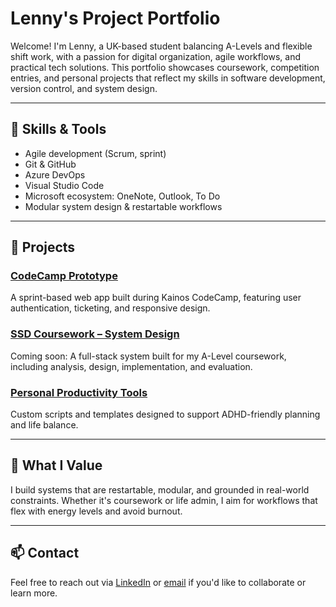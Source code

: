 # Lenny's Project Portfolio

Welcome! I'm Lenny, a UK-based student balancing A-Levels and flexible shift work, with a passion for digital organization, 
agile workflows, and practical tech solutions. This portfolio showcases coursework, competition entries, and personal projects 
that reflect my skills in software development, version control, and system design.

---

## 🔧 Skills & Tools
- Agile development (Scrum, sprint)
- Git & GitHub
- Azure DevOps
- Visual Studio Code
- Microsoft ecosystem: OneNote, Outlook, To Do
- Modular system design & restartable workflows

---

## 📁 Projects

### [CodeCamp Prototype](./CodeCamp-Prototype)
A sprint-based web app built during Kainos CodeCamp, featuring user authentication, ticketing, and responsive design.

### [SSD Coursework – System Design](./SSD-Coursework)
Coming soon: A full-stack system built for my A-Level coursework, including analysis, design, implementation, and evaluation.

### [Personal Productivity Tools](./Productivity-Tools)
Custom scripts and templates designed to support ADHD-friendly planning and life balance.

---

## 🧠 What I Value
I build systems that are restartable, modular, and grounded in real-world constraints. Whether it's coursework or life admin, I aim for workflows that flex with energy levels and avoid burnout.

---

## 📫 Contact
Feel free to reach out via [LinkedIn](#) or [email](mailto:your.email@example.com) if you'd like to collaborate or learn more.

